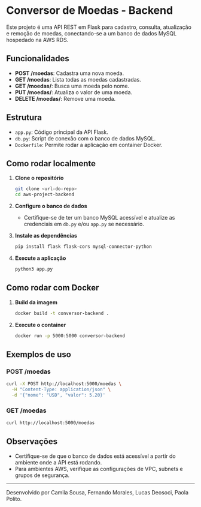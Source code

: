 # Conversor de Moedas - Backend

Este projeto é uma API REST em Flask para cadastro, consulta, atualização e remoção de moedas, conectando-se a um banco de dados MySQL hospedado na AWS RDS.

## Funcionalidades

- **POST /moedas**: Cadastra uma nova moeda.
- **GET /moedas**: Lista todas as moedas cadastradas.
- **GET /moedas/<nome>**: Busca uma moeda pelo nome.
- **PUT /moedas/<nome>**: Atualiza o valor de uma moeda.
- **DELETE /moedas/<nome>**: Remove uma moeda.

## Estrutura

- `app.py`: Código principal da API Flask.
- `db.py`: Script de conexão com o banco de dados MySQL.
- `Dockerfile`: Permite rodar a aplicação em container Docker.

## Como rodar localmente

1. **Clone o repositório**
   ```bash
   git clone <url-do-repo>
   cd aws-project-backend
   ```

2. **Configure o banco de dados**
   - Certifique-se de ter um banco MySQL acessível e atualize as credenciais em `db.py` e/ou `app.py` se necessário.

3. **Instale as dependências**
   ```bash
   pip install flask flask-cors mysql-connector-python
   ```

4. **Execute a aplicação**
   ```bash
   python3 app.py
   ```

## Como rodar com Docker

1. **Build da imagem**
   ```bash
   docker build -t conversor-backend .
   ```

2. **Execute o container**
   ```bash
   docker run -p 5000:5000 conversor-backend
   ```

## Exemplos de uso

### POST /moedas

```bash
curl -X POST http://localhost:5000/moedas \
  -H "Content-Type: application/json" \
  -d '{"nome": "USD", "valor": 5.20}'
```

### GET /moedas

```bash
curl http://localhost:5000/moedas
```

## Observações

- Certifique-se de que o banco de dados está acessível a partir do ambiente onde a API está rodando.
- Para ambientes AWS, verifique as configurações de VPC, subnets e grupos de segurança.

---

Desenvolvido por Camila Sousa, Fernando Morales, Lucas Deosoci, Paola Polito.
